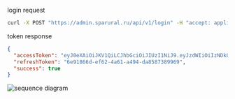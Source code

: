 login request
```bash
curl -X POST "https://admin.sparural.ru/api/v1/login" -H "accept: application/json;charset=UTF-8" -H "x-client-type: mobile" -H "Content-Type: application/json" -d "{ \"password\": \"pass\", \"phoneNumber\": \"login\"}"
```

token response
```json
{
  "accessToken": "eyJ0eXAiOiJKV1QiLCJhbGciOiJIUzI1NiJ9.eyJzdWIiOiIzNDk0Iiwicm9sZSI6WyJjbGllbnQiXSwiaXNzIjoic3BhcnVyYWwiLCJleHAiOjE2ODc5OTE1NDF9.MvTwh3sH6sn8LVk31goE0AxHj1bEHlb_sGuYiwRBIJI",
  "refreshToken": "6e91866d-ef62-4a61-a494-da8587389969",
  "success": true
}
```

![sequence diagram](https://images2.imgbox.com/5a/15/31TyZzZr_o.png)
